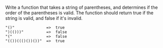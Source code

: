 Write a function that takes a string of parentheses, and determines if the order of the parentheses is valid. The function should return true if the string is valid, and false if it's invalid.


```
"()"              =>  true
")(()))"          =>  false
"("               =>  false
"(())((()())())"  =>  true
```

